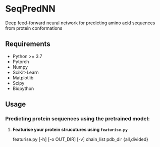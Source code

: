 # SeqPredNN

Deep feed-forward neural network for predicting amino acid sequences from protein conformations

## Requirements

* Python >= 3.7
* Pytorch
* Numpy
* SciKit-Learn
* Matplotlib
* Scipy
* Biopython

## Usage

### Predicting protein sequences using the pretrained model:

1.  **Featurise your protein strucutures using `featurise.py`**

    featurise.py [-h] [-o OUT_DIR] [-v] chain_list pdb_dir {all,divided}
